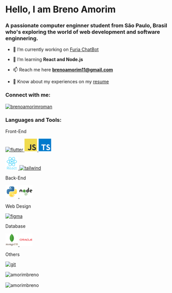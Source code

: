 <h1 align="start">Hello, I am Breno Amorim</h1>
<h3 align="left">A passionate computer enginner student from São Paulo, Brasil who's exploring the world of web development and software enginnering.</h3>

- 🔭 I’m currently working on [Furia ChatBot](https://github.com/AmorimBreno/furia-chatbot.git)

- 🌱 I’m learning **React and Node.js**

- 📫 Reach me here **brenoamorim11@gmail.com**

- 📄 Know about my experiences on my [resume](https://docs.google.com/document/d/1v6bKUYIZblx71OAlLBxf-jFfQGcrgUVW/edit?usp=drive_link&ouid=111471740861289314899&rtpof=true&sd=true)

<h3 align="left">Connect with me:</h3>
<p align="left">
<a href="https://linkedin.com/in/brenoamorimroman" target="blank"><img align="center" src="https://raw.githubusercontent.com/rahuldkjain/github-profile-readme-generator/master/src/images/icons/Social/linked-in-alt.svg" alt="brenoamorimroman" height="30" width="40" /></a>
</p>

<h3 align="left">Languages and Tools:</h3>
<p>Front-End</p>
  <a href="https://flutter.dev" target="_blank" rel="noreferrer"> <img src="https://www.vectorlogo.zone/logos/flutterio/flutterio-icon.svg" alt="flutter" width="40" height="40"/> </a> 
    <a href="https://developer.mozilla.org/en-US/docs/Web/JavaScript" target="_blank" rel="noreferrer"> <img src="https://raw.githubusercontent.com/devicons/devicon/master/icons/javascript/javascript-original.svg" alt="javascript" width="40" height="40"/> </a>
      <a href="https://www.typescriptlang.org/" target="_blank" rel="noreferrer"> <img src="https://raw.githubusercontent.com/devicons/devicon/master/icons/typescript/typescript-original.svg" alt="typescript" width="40" height="40"/> </a> </p>
       <a href="https://reactjs.org/" target="_blank" rel="noreferrer"> <img src="https://raw.githubusercontent.com/devicons/devicon/master/icons/react/react-original-wordmark.svg" alt="react" width="40" height="40"/> </a> 
  <a href="https://tailwindcss.com/" target="_blank" rel="noreferrer"> <img src="https://www.vectorlogo.zone/logos/tailwindcss/tailwindcss-icon.svg" alt="tailwind" width="40" height="40"/> </a> 
<p>Back-End</p>
  <a href="https://www.python.org" target="_blank" rel="noreferrer"> <img src="https://raw.githubusercontent.com/devicons/devicon/master/icons/python/python-original.svg" alt="python" width="40" height="40"/> </a> 
  <a href="https://nodejs.org" target="_blank" rel="noreferrer"> <img src="https://raw.githubusercontent.com/devicons/devicon/master/icons/nodejs/nodejs-original-wordmark.svg" alt="nodejs" width="40" height="40"/> </a> 
<p>Web Design</p>
<p align="left">  
  <a href="https://www.figma.com/" target="_blank" rel="noreferrer"> <img src="https://www.vectorlogo.zone/logos/figma/figma-icon.svg" alt="figma" width="40" height="40"/> </a> 
<p>Database</p>
  <a href="https://www.mongodb.com/" target="_blank" rel="noreferrer"> <img src="https://raw.githubusercontent.com/devicons/devicon/master/icons/mongodb/mongodb-original-wordmark.svg" alt="mongodb" width="40" height="40"/> </a>
  <a href="https://www.oracle.com/" target="_blank" rel="noreferrer"> <img src="https://raw.githubusercontent.com/devicons/devicon/master/icons/oracle/oracle-original.svg" alt="oracle" width="40" height="40"/> </a> 
 
<p>Others</p>
  <a href="https://git-scm.com/" target="_blank" rel="noreferrer"> <img src="https://www.vectorlogo.zone/logos/git-scm/git-scm-icon.svg" alt="git" width="40" height="40"/> </a> 








<p><img align="center" src="https://github-readme-stats.vercel.app/api/top-langs?username=amorimbreno&show_icons=true&locale=en&layout=compact" alt="amorimbreno" /></p>

<p><img align="center" src="https://github-readme-streak-stats.herokuapp.com/?user=amorimbreno&" alt="amorimbreno" /></p>
